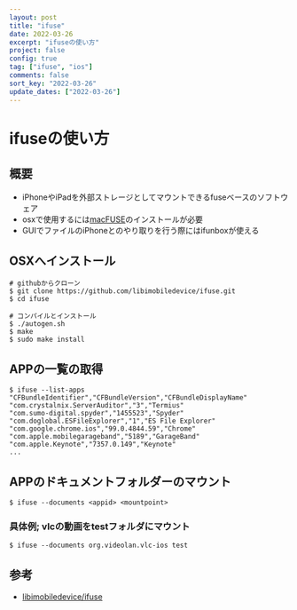 ```yaml
---
layout: post 
title: "ifuse"
date: 2022-03-26
excerpt: "ifuseの使い方"
project: false
config: true
tag: ["ifuse", "ios"]
comments: false
sort_key: "2022-03-26"
update_dates: ["2022-03-26"]
---
```


# ifuseの使い方

## 概要
 - iPhoneやiPadを外部ストレージとしてマウントできるfuseベースのソフトウェア
 - osxで使用するには[macFUSE](https://osxfuse.github.io)のインストールが必要
 - GUIでファイルのiPhoneとのやり取りを行う際にはifunboxが使える

## OSXへインストール

```console
# githubからクローン
$ git clone https://github.com/libimobiledevice/ifuse.git
$ cd ifuse

# コンパイルとインストール
$ ./autogen.sh
$ make
$ sudo make install
```

## APPの一覧の取得

```console
$ ifuse --list-apps
"CFBundleIdentifier","CFBundleVersion","CFBundleDisplayName"
"com.crystalnix.ServerAuditor","3","Termius"
"com.sumo-digital.spyder","1455523","Spyder"
"com.doglobal.ESFileExplorer","1","ES File Explorer"
"com.google.chrome.ios","99.0.4844.59","Chrome"
"com.apple.mobilegarageband","5189","GarageBand"
"com.apple.Keynote","7357.0.149","Keynote"
...
```

## APPのドキュメントフォルダーのマウント

```console
$ ifuse --documents <appid> <mountpoint>
```

### 具体例; vlcの動画をtestフォルダにマウント

```console
$ ifuse --documents org.videolan.vlc-ios test
```

## 参考
 - [libimobiledevice/ifuse](https://github.com/libimobiledevice/ifuse)
